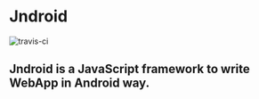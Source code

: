 # Jndroid

![travis-ci](https://api.travis-ci.org/GTBrowser/Jndroid.js.svg?branch=master)

## Jndroid is a JavaScript framework to write WebApp in Android way.